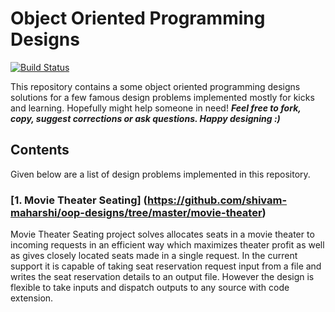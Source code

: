 # Object Oriented Programming Designs
[![Build Status](https://travis-ci.org/shivam-maharshi/Algorithms.svg?branch=master)](https://travis-ci.org/shivam-maharshi/Algorithms)

This repository contains a some object oriented programming designs solutions for a few famous design problems implemented mostly for kicks and learning. Hopefully might help someone in need! _**Feel free to fork, copy, suggest corrections or ask questions. Happy designing :)**_

## Contents
Given below are a list of design problems implemented in this repository.

### [1. Movie Theater Seating] (https://github.com/shivam-maharshi/oop-designs/tree/master/movie-theater)
Movie Theater Seating project solves allocates seats in a movie theater to incoming requests in an efficient way which maximizes theater profit as well as gives closely located seats made in a single request. In the current support it is capable of taking seat reservation request input from a file and writes the seat reservation details to an output file. However the design is flexible to take inputs and dispatch outputs to any source with code extension.
